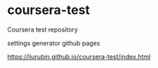 # coursera-test
Coursera test repository

settings generator github pages

https://liurubin.github.io/coursera-test/index.html
